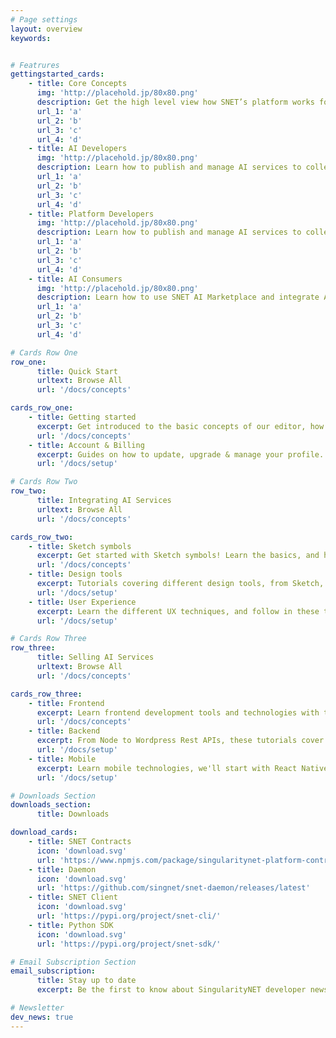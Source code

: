 ```yaml
---
# Page settings
layout: overview
keywords:


# Featrures    
gettingstarted_cards:
    - title: Core Concepts
      img: 'http://placehold.jp/80x80.png'
      description: Get the high level view how SNET’s platform works for you.
      url_1: 'a'
      url_2: 'b'
      url_3: 'c'
      url_4: 'd'
    - title: AI Developers
      img: 'http://placehold.jp/80x80.png'
      description: Learn how to publish and manage AI services to collect AGI tokens.
      url_1: 'a'
      url_2: 'b'
      url_3: 'c'
      url_4: 'd'
    - title: Platform Developers
      img: 'http://placehold.jp/80x80.png'
      description: Learn how to publish and manage AI services to collect AGI tokens.
      url_1: 'a'
      url_2: 'b'
      url_3: 'c'
      url_4: 'd'
    - title: AI Consumers
      img: 'http://placehold.jp/80x80.png'
      description: Learn how to use SNET AI Marketplace and integrate AI services.
      url_1: 'a'
      url_2: 'b'
      url_3: 'c'
      url_4: 'd'

# Cards Row One
row_one:
      title: Quick Start
      urltext: Browse All
      url: '/docs/concepts'

cards_row_one:
    - title: Getting started
      excerpt: Get introduced to the basic concepts of our editor, how to create projects and navigate between all the platform functionalities.
      url: '/docs/concepts'
    - title: Account & Billing
      excerpt: Guides on how to update, upgrade & manage your profile. You’ll find also more informations on teams and projects sharing.
      url: '/docs/setup'

# Cards Row Two
row_two:
      title: Integrating AI Services
      urltext: Browse All
      url: '/docs/concepts'

cards_row_two:
    - title: Sketch symbols
      excerpt: Get started with Sketch symbols! Learn the basics, and how you can get up to speed with Symbols overrides ..
      url: '/docs/concepts'
    - title: Design tools
      excerpt: Tutorials covering different design tools, from Sketch, Xd to Figma. You'll learn what makes them different and how can you..
      url: '/docs/setup'
    - title: User Experience
      excerpt: Learn the different UX techniques, and follow in these tutorials with the best practices and patterns to produce world class apps
      url: '/docs/setup'

# Cards Row Three
row_three:
      title: Selling AI Services
      urltext: Browse All
      url: '/docs/concepts'

cards_row_three:
    - title: Frontend
      excerpt: Learn frontend development tools and technologies with these multiple hands-on tutorials and guides.
      url: '/docs/concepts'
    - title: Backend
      excerpt: From Node to Wordpress Rest APIs, these tutorials cover everything you'll ever need to create backend systems for you apps.
      url: '/docs/setup'
    - title: Mobile
      excerpt: Learn mobile technologies, we'll start with React Native and slowly move to native iOS and Android development with Swift and ..
      url: '/docs/setup'

# Downloads Section
downloads_section:
      title: Downloads

download_cards:
    - title: SNET Contracts
      icon: 'download.svg'
      url: 'https://www.npmjs.com/package/singularitynet-platform-contracts'
    - title: Daemon
      icon: 'download.svg'
      url: 'https://github.com/singnet/snet-daemon/releases/latest'
    - title: SNET Client
      icon: 'download.svg'
      url: 'https://pypi.org/project/snet-cli/'
    - title: Python SDK
      icon: 'download.svg'
      url: 'https://pypi.org/project/snet-sdk/'

# Email Subscription Section
email_subscription:
      title: Stay up to date
      excerpt: Be the first to know about SingularityNET developer news and get the newest tutorials, articles, and updates.

# Newsletter
dev_news: true
---
```

